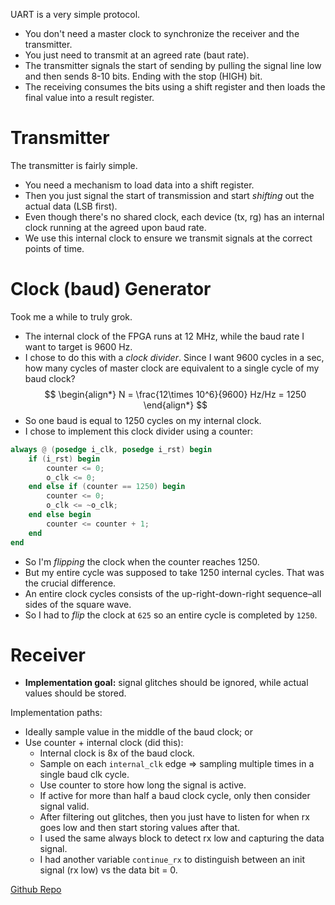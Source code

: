 UART is a very simple protocol.
- You don't need a master clock to synchronize the receiver and the transmitter.
- You just need to transmit at an agreed rate (baut rate).
- The transmitter signals the start of sending by pulling the signal line low and then sends 8-10 bits. Ending with the stop (HIGH) bit.
- The receiving consumes the bits using a shift register and then loads the final value into a result register.

# Transmitter
The transmitter is fairly simple.
- You need a mechanism to load data into a shift register.
- Then you just signal the start of transmission and start _shifting_ out the actual data (LSB first).
- Even though there's no shared clock, each device (tx, rg) has an internal clock running at the agreed upon baud rate.
- We use this internal clock to ensure we transmit signals at the correct points of time.

# Clock (baud) Generator
Took me a while to truly grok.
- The internal clock of the FPGA runs at 12 MHz, while the baud rate I want to target is 9600 Hz.
- I chose to do this with a _clock divider_. Since I want 9600 cycles in a sec, how many cycles of master clock are equivalent to a single cycle of my baud clock?
$$
\begin{align*}
N = \frac{12\times 10^6}{9600} Hz/Hz = 1250
\end{align*}
$$
- So one baud is equal to 1250 cycles on my internal clock.
- I chose to implement this clock divider using a counter:
```verilog
always @ (posedge i_clk, posedge i_rst) begin
    if (i_rst) begin
        counter <= 0;
        o_clk <= 0;
    end else if (counter == 1250) begin
        counter <= 0;
        o_clk <= ~o_clk;
    end else begin
        counter <= counter + 1;
    end
end
```

- So I'm _flipping_ the clock when the counter reaches 1250.
- But my entire cycle was supposed to take 1250 internal cycles. That was the crucial difference.
- An entire clock cycles consists of the up-right-down-right sequence–all sides of the square wave.
- So I had to _flip_ the clock at `625` so an entire cycle is completed by `1250`.
# Receiver
- **Implementation goal:** signal glitches should be ignored, while actual values should be stored.

Implementation paths:
- Ideally sample value in the middle of the baud clock; or
- Use counter + internal clock (did this):
	- Internal clock is 8x of the baud clock.
	- Sample on each `internal_clk` edge => sampling multiple times in a single baud clk cycle.
	- Use counter to store how long the signal is active.
	- If active for more than half a baud clock cycle, only then consider signal valid.
	- After filtering out glitches, then you just have to listen for when rx goes low and then start storing values after that.
	- I used the same always block to detect rx low and capturing the data signal.
	- I had another variable `continue_rx` to distinguish between an init signal (rx low) vs the data bit = 0.

[Github Repo](https://github.com/YashKarthik/uart-icesugar)